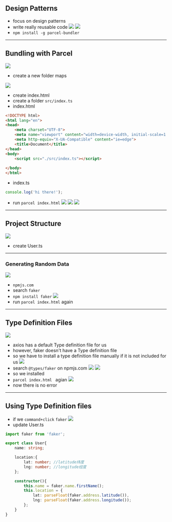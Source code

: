 ## Design Patterns
- focus on design patterns
- write really reusable code
![](img/2020-01-02-21-01-36.png)
![](img/2020-01-02-21-02-40.png)
- `npm install -g parcel-bundler`
---

## Bundling with Parcel
![](img/2020-01-02-21-04-54.png)
- create a new folder maps

![](img/2020-01-02-21-06-09.png)
- create index.html
- create a folder `src/index.ts`
- index.html
```html
<!DOCTYPE html>
<html lang="en">
<head>
    <meta charset="UTF-8">
    <meta name="viewport" content="width=device-width, initial-scale=1.0">
    <meta http-equiv="X-UA-Compatible" content="ie=edge">
    <title>Document</title>
</head>
<body>
    <script src="./src/index.ts"></script>
    
</body>
</html>
```
- index.ts
```ts
console.log('hi there!');
```
- run `parcel index.html`
![](img/2020-01-02-21-26-35.png)
![](img/2020-01-02-21-27-08.png)
![](img/2020-01-02-21-27-52.png)
---

## Project Structure
![](img/2020-01-02-21-29-42.png)
- create User.ts
---

### Generating Random Data
![](img/2020-01-02-21-35-16.png)
- `npmjs.com`
- search `faker`
- `npm install faker` 
![](img/2020-01-02-21-40-18.png)
- run `parcel index.html` again
---

## Type Definition Files
![](img/2020-01-02-21-45-53.png)
- axios has a default Type definition file for us
- however, faker doesn't have a Type definition file
- so we have to install a type definition file manually if it is not included for us
![](img/2020-01-02-21-47-34.png)
- search `@types/faker` on npmjs.com
![](img/2020-01-02-21-50-14.png)
![](img/2020-01-02-21-50-49.png)
- so we installed 
- `parcel index.html ` agian
![](img/2020-01-02-21-51-53.png)
- now there is no error
---

## Using Type Definition files
- if we `command+click` `faker`
![](img/2020-01-02-21-54-56.png)
- update User.ts
```ts
import faker from 'faker';

export class User{
    name: string;

    location:{
        lat: number; //latitude纬度
        lng: number; //longitude经度
    };

    constructor(){
        this.name = faker.name.firstName();
        this.location = {
            lat: parseFloat(faker.address.latitude()),
            lng: parseFloat(faker.address.longitude());
        };
    }
}
```